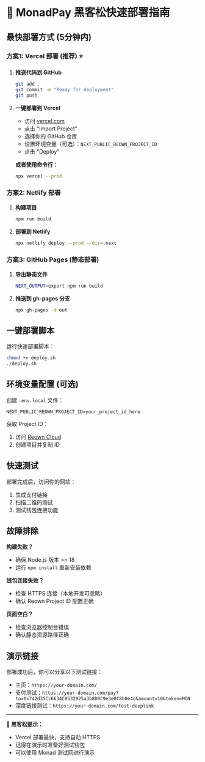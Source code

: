 # 🚀 MonadPay 黑客松快速部署指南

## 最快部署方式 (5分钟内)

### 方案1: Vercel 部署 (推荐) ⭐

1. **推送代码到 GitHub**
   ```bash
   git add .
   git commit -m "Ready for deployment"
   git push
   ```

2. **一键部署到 Vercel**
   - 访问 [vercel.com](https://vercel.com)
   - 点击 "Import Project"
   - 选择你的 GitHub 仓库
   - 设置环境变量（可选）：`NEXT_PUBLIC_REOWN_PROJECT_ID`
   - 点击 "Deploy"

   **或者使用命令行：**
   ```bash
   npx vercel --prod
   ```

### 方案2: Netlify 部署

1. **构建项目**
   ```bash
   npm run build
   ```

2. **部署到 Netlify**
   ```bash
   npx netlify deploy --prod --dir=.next
   ```

### 方案3: GitHub Pages (静态部署)

1. **导出静态文件**
   ```bash
   NEXT_OUTPUT=export npm run build
   ```

2. **推送到 gh-pages 分支**
   ```bash
   npx gh-pages -d out
   ```

## 一键部署脚本

运行快速部署脚本：
```bash
chmod +x deploy.sh
./deploy.sh
```

## 环境变量配置 (可选)

创建 `.env.local` 文件：
```env
NEXT_PUBLIC_REOWN_PROJECT_ID=your_project_id_here
```

获取 Project ID：
1. 访问 [Reown Cloud](https://cloud.reown.com)
2. 创建项目并复制 ID

## 快速测试

部署完成后，访问你的网站：
1. 生成支付链接
2. 扫描二维码测试
3. 测试钱包连接功能

## 故障排除

**构建失败？**
- 确保 Node.js 版本 >= 18
- 运行 `npm install` 重新安装依赖

**钱包连接失败？**
- 检查 HTTPS 连接（本地开发可忽略）
- 确认 Reown Project ID 配置正确

**页面空白？**
- 检查浏览器控制台错误
- 确认静态资源路径正确

## 演示链接

部署成功后，你可以分享以下测试链接：
- 主页：`https://your-domain.com/`
- 支付测试：`https://your-domain.com/pay?to=0x742d35Cc6634C0532925a3b8D0C9e3e0C8b0e4c&amount=10&token=MON`
- 深度链接测试：`https://your-domain.com/test-deeplink`

---

**🎯 黑客松提示：**
- Vercel 部署最快，支持自动 HTTPS
- 记得在演示时准备好测试钱包
- 可以使用 Monad 测试网进行演示